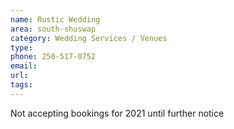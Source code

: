 ```yaml
---
name: Rustic Wedding
area: south-shuswap
category: Wedding Services / Venues
type: 
phone: 250-517-0752
email: 
url: 
tags:
---
```


Not accepting bookings for 2021 until further notice